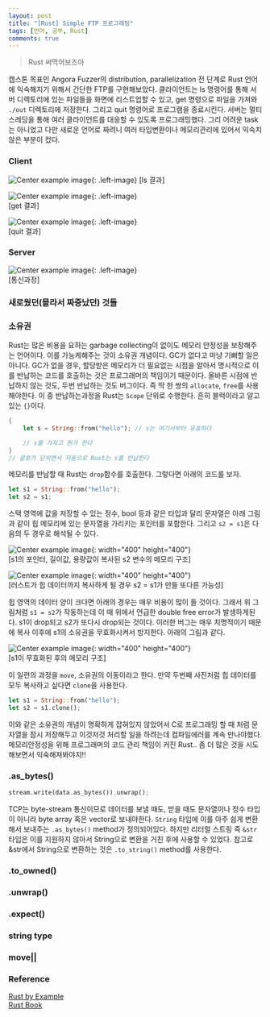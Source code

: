 ```yaml
---
layout: post
title: "[Rust] Simple FTP 프로그래밍"
tags: [언어, 공부, Rust]
comments: true
---
```


> Rust 써먹어보즈아  

캡스톤 목표인 Angora Fuzzer의 distribution, parallelization 전 단계로 Rust 언어에 익숙해지기 위해서 간단한 FTP를 구현해보았다. 클라이언트는 ls 명령어를 통해 서버 디렉토리에 있는 파일들을 화면에 리스트업할 수 있고, get 명령으로 파일을 가져와 `./out` 디렉토리에 저장한다. 그리고 quit 명령어로 프로그램을 종료시킨다. 서버는 멀티스레딩을 통해 여러 클라이언트를 대응할 수 있도록 프로그래밍했다. 그리 어려운 task는 아니었고 다만 새로운 언어로 짜려니 여러 타입변환이나 메모리관리에 있어서 익숙치 않은 부분이 컸다.  

### Client  
![Center example image](https://user-images.githubusercontent.com/35067611/73912620-4ed6a300-48f8-11ea-91c8-d221b5b438d7.png "Center"){: .left-image}
[ls 결과]

![Center example image](https://user-images.githubusercontent.com/35067611/73912621-51d19380-48f8-11ea-8f0e-1cae9a98ea88.png "Center"){: .left-image}  
[get 결과]  

![Center example image](https://user-images.githubusercontent.com/35067611/73912640-601faf80-48f8-11ea-8d9b-84582ee184b7.png "Center"){: .left-image}  
[quit 결과]  

### Server  
![Center example image](https://user-images.githubusercontent.com/35067611/73912655-6b72db00-48f8-11ea-8e9f-ddb865be8601.png "Center"){: .left-image}  
[통신과정]  

### 새로웠던(몰라서 짜증났던) 것들  

### 소유권  
Rust는 많은 비용을 요하는 garbage collecting이 없이도 메모리 안정성을 보장해주는 언어이다. 이를 가능케해주는 것이 소유권 개념이다. GC가 없다고 마냥 기뻐할 일은 아니다. GC가 없을 경우, 할당받은 메모리가 더 필요없는 시점을 알아서 명시적으로 이를 반납하는 코드를 호출하는 것은 프로그래머의 책임이기 때문이다. 올바른 시점에 반납하지 않는 것도, 두번 반납하는 것도 버그이다. 즉 딱 한 쌍의 `allocate`, `free`를 사용해야한다. 이 중 반납하는과정을 Rust는 `Scope` 단위로 수행한다. 흔히 블럭이라고 알고있는 `{}`이다.  

~~~rust
{
    let s = String::from("hello"); // s는 여기서부터 유효하다

    // s를 가지고 뭔가 한다
}  
// 괄호가 닫히면서 자동으로 Rust는 s를 반납한다
~~~
메모리를 반납할 때 Rust는 `drop`함수를 호출한다. 그렇다면 아래의 코드를 보자.  

~~~rust
let s1 = String::from("hello");
let s2 = s1;
~~~
스택 영역에 값을 저장할 수 있는 정수, bool 등과 같은 타입과 달리 문자열은 아래 그림과 같이 힙 메모리에 있는 문자열을 가리키는 포인터를 포함한다. 그리고 `s2 = s1`은 다음의 두 경우로 해석될 수 있다.  

![Center example image](https://user-images.githubusercontent.com/35067611/73912164-2e5a1900-48f7-11ea-9bf6-6f33eccc9d40.png "Center"){: width="400" height="400"}  
[s1의 포인터, 길이값, 용량값이 복사된 s2 변수의 메모리 구조]  

![Center example image](https://user-images.githubusercontent.com/35067611/73912168-31550980-48f7-11ea-8858-b683172c068b.png "Center"){: width="400" height="400"}  
[러스트가 힙 데이터까지 복사하게 될 경우 s2 = s1가 만들 또다른 가능성]  

힙 영역의 데이터 양이 크다면 아래의 경우는 매우 비용이 많이 들 것이다. 그래서 위 그림처럼 `s1 = s2`가 작동하는데 이 때 위에서 언급한 double free error가 발생하게된다. s1이 drop되고 s2가 또다시 drop되는 것이다. 이러한 버그는 매우 치명적이기 때문에 복사 이후에 s1의 소유권을 무효화시켜서 방지한다. 아래의 그림과 같다.  

![Center example image](https://user-images.githubusercontent.com/35067611/73912320-8db82900-48f7-11ea-95cf-23124be7d418.png "Center"){: width="400" height="400"}  
[s1이 무효화된 후의 메모리 구조]  

이 일련의 과정을 `move`, 소유권의 이동이라고 한다. 만약 두번째 사진처럼 힙 데이터를 모두 복사하고 싶다면 `clone`을 사용한다.  
~~~rust
let s1 = String::from("hello");
let s2 = s1.clone();
~~~

이와 같은 소유권의 개념이 명확하게 잡혀있지 않았어서 C로 프로그래밍 할 때 처럼 문자열을 잠시 저장해두고 이것저것 처리할 일을 하려는데 컴파일에러를 계속 만나야했다. 메모리안정성을 위해 프로그래머의 코드 관리 책임이 커진 Rust.. 좀 더 많은 것을 시도해보면서 익숙해져봐야지!!  

### .as_bytes()  
~~~rust
stream.write(data.as_bytes()).unwrap();
~~~
TCP는 byte-stream 통신이므로 데이터를 보낼 때도, 받을 때도 문자열이나 정수 타입이 아니라 byte array 혹은 vector로 보내야한다. `String` 타입에 이를 아주 쉽게 변환해서 보내주는 `.as_bytes()` method가 정의되어있다. 하지만 리터럴 스트링 즉 `&str`타입은 이를 지원하지 않아서 String으로 변환을 거친 후에 사용할 수 있었다. 참고로 &str에서 String으로 변환하는 것은 `.to_string()` method를 사용한다.  

### .to_owned()  

### .unwrap()  

### .expect()  

### string type  

### move||  

### Reference  
[Rust by Example](https://doc.rust-lang.org/rust-by-example/index.html)  
[Rust Book](https://doc.rust-lang.org/book/)  